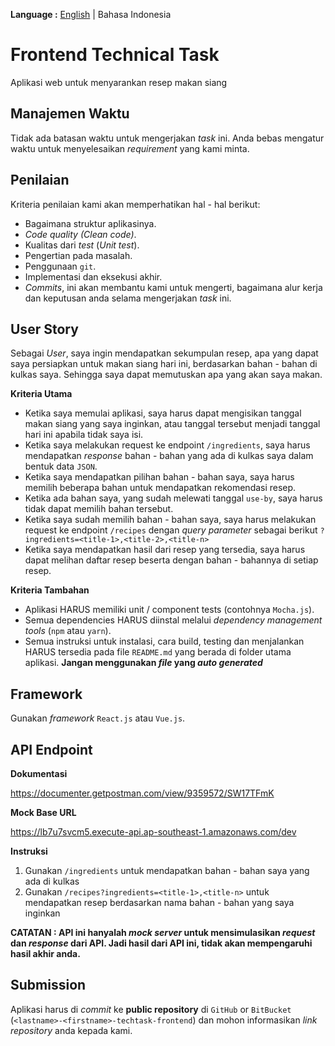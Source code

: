 __Language :__ [English](README.md) | Bahasa Indonesia

# Frontend Technical Task
Aplikasi web untuk menyarankan resep makan siang

## Manajemen Waktu
Tidak ada batasan waktu untuk mengerjakan *task* ini. Anda bebas mengatur waktu untuk menyelesaikan *requirement* yang kami minta.

## Penilaian
Kriteria penilaian kami akan memperhatikan hal - hal berikut:
- Bagaimana struktur aplikasinya. 
- *Code quality (Clean code)*.
- Kualitas dari *test* (*Unit test*).
- Pengertian pada masalah.
- Penggunaan `git`.
- Implementasi dan eksekusi akhir.
- *Commits*, ini akan membantu kami untuk mengerti, bagaimana alur kerja dan keputusan anda selama mengerjakan *task* ini.

## User Story
Sebagai *User*, saya ingin mendapatkan sekumpulan resep, apa yang dapat saya persiapkan untuk makan siang hari ini, berdasarkan bahan - bahan di kulkas saya. Sehingga saya dapat memutuskan apa yang akan saya makan.

__Kriteria Utama__
- Ketika saya memulai aplikasi, saya harus dapat mengisikan tanggal makan siang yang saya inginkan, atau tanggal tersebut menjadi tanggal hari ini apabila tidak saya isi.
- Ketika saya melakukan request ke endpoint `/ingredients`, saya harus mendapatkan *response* bahan - bahan yang ada di kulkas saya dalam bentuk data `JSON`.
- Ketika saya mendapatkan pilihan bahan - bahan saya, saya harus memilih beberapa bahan untuk mendapatkan rekomendasi resep.
- Ketika ada bahan saya, yang sudah melewati tanggal `use-by`, saya harus tidak dapat memilih bahan tersebut.
- Ketika saya sudah memilih bahan - bahan saya, saya harus melakukan request ke endpoint `/recipes` dengan *query parameter* sebagai berikut `?ingredients=<title-1>,<title-2>,<title-n>`
- Ketika saya mendapatkan hasil dari resep yang tersedia, saya harus dapat melihan daftar resep beserta dengan bahan - bahannya di setiap resep.

__Kriteria Tambahan__
- Aplikasi HARUS memiliki unit / component tests (contohnya `Mocha.js`).
- Semua dependencies HARUS diinstal melalui *dependency management tools* (`npm` atau `yarn`).
- Semua instruksi untuk instalasi, cara build, testing dan menjalankan HARUS tersedia pada file `README.md` yang berada di folder utama aplikasi. __Jangan menggunakan *file* yang *auto generated*__

## Framework
Gunakan *framework* `React.js` atau `Vue.js`.  

## API Endpoint
__Dokumentasi__

https://documenter.getpostman.com/view/9359572/SW17TFmK

__Mock Base URL__

https://lb7u7svcm5.execute-api.ap-southeast-1.amazonaws.com/dev

__Instruksi__
1. Gunakan `/ingredients` untuk mendapatkan bahan - bahan saya yang ada di kulkas
2. Gunakan `/recipes?ingredients=<title-1>,<title-n>` untuk mendapatkan resep berdasarkan nama bahan - bahan yang saya inginkan

__CATATAN : API ini hanyalah *mock server* untuk mensimulasikan *request* dan *response* dari API. Jadi hasil dari API ini, tidak akan mempengaruhi hasil akhir anda.__ 
 
## Submission
Aplikasi harus di *commit* ke __public repository__ di `GitHub` or `BitBucket` (`<lastname>-<firstname>-techtask-frontend`) dan mohon informasikan *link repository* anda kepada kami.
